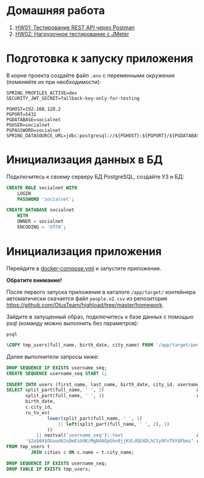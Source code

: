 # Домашняя работа

1. [HW01: Тестирование REST API через Postman](hw/HW01.md)
2. [HW02: Нагрузочное тестирование с JMeter](hw/HW02.md)

# Подготовка к запуску приложения

В корне проекта создайте файл `.env` с переменными окружения (поменяйте их при необходимости):

```
SPRING_PROFILES_ACTIVE=dev
SECURITY_JWT_SECRET=fallback-key-only-for-testing

PGHOST=192.168.128.2
PGPORT=5432
PGDATABASE=socialnet
PGUSER=socialnet
PGPASSWORD=socialnet
SPRING_DATASOURCE_URL=jdbc:postgresql://${PGHOST}:${PGPORT}/${PGDATABASE}
```

# Инициализация данных в БД

Подключитесь к своему серверу БД PostgreSQL, создайте УЗ и БД:

```sql
CREATE ROLE socialnet WITH
    LOGIN
    PASSWORD 'socialnet';

CREATE DATABASE socialnet
    WITH
    OWNER = socialnet
    ENCODING = 'UTF8';
```

# Инициализация приложения

Перейдите в [docker-compose.yml](docker-compose.yml) и запустите приложение.

**Обратите внимание!**

После первого запуска приложения в каталоге `/app/target/` контейнера автоматически скачается файл `people.v2.csv` из репозитория
https://github.com/OtusTeam/highload/tree/master/homework.

Зайдите в запущенный образ, подключитесь к базе данных с помощью psql (команду можно выполнить без параметров):

```shell
psql
```
```sql
\COPY tmp_users(full_name, birth_date, city_name) FROM '/app/target/people.v2.csv' WITH (FORMAT csv, DELIMITER ',', HEADER false);
```

Далее выполнители запросы ниже:

```sql
DROP SEQUENCE IF EXISTS username_seq;
CREATE SEQUENCE username_seq START 1;

INSERT INTO users (first_name, last_name, birth_date, city_id, username, password)
SELECT split_part(full_name, ' ', 2)                                  AS first_name,
       split_part(full_name, ' ', 1)                                  AS last_name,
       birth_date,
       c.city_id,
       ru_to_en(
               lower(split_part(full_name, ' ', 1)
                   || left(split_part(full_name, ' ', 2), 1)
               ))
           || nextval('username_seq')::text                           AS username,
       '$2a$04$OGuod6JuDmEsUdK/MgN4AOpGkn0jjKVLdQE4DLhC1y9FnT6YQFbmi' as password -- пароль "password" для всех пользователей
FROM tmp_users t
         JOIN cities c ON c.name = t.city_name;

DROP SEQUENCE IF EXISTS username_seq;
DROP TABLE IF EXISTS tmp_users;

```
